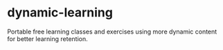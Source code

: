 # dynamic-learning
Portable free learning classes and exercises using more dynamic content for better learning retention.
